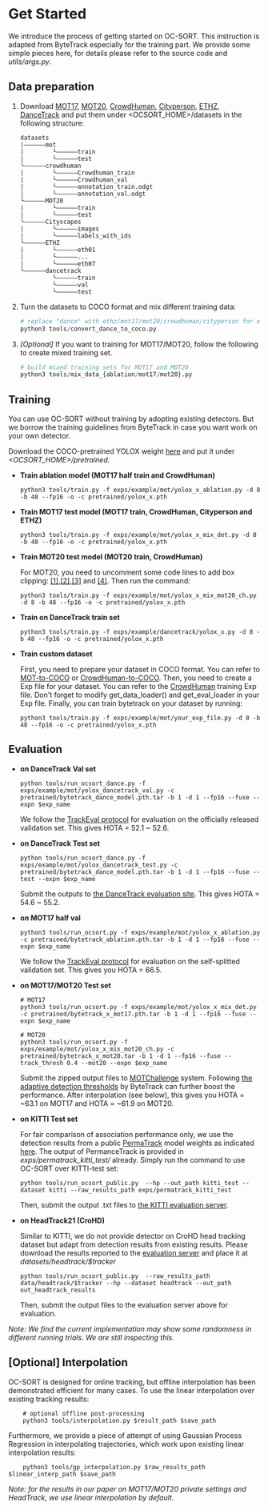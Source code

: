 # Get Started 
We introduce the process of getting started on OC-SORT. This instruction is adapted from ByteTrack especially for the training part. We provide some simple pieces here, for details please refer to the source code and *utils/args.py*.

## Data preparation

1. Download [MOT17](https://motchallenge.net/), [MOT20](https://motchallenge.net/), [CrowdHuman](https://www.crowdhuman.org/), [Cityperson](https://github.com/Zhongdao/Towards-Realtime-MOT/blob/master/DATASET_ZOO.md), [ETHZ](https://github.com/Zhongdao/Towards-Realtime-MOT/blob/master/DATASET_ZOO.md), [DanceTrack](https://github.com/DanceTrack/DanceTrack) and put them under <OCSORT_HOME>/datasets in the following structure:
    ```
    datasets
    |——————mot
    |        └——————train
    |        └——————test
    └——————crowdhuman
    |        └——————Crowdhuman_train
    |        └——————Crowdhuman_val
    |        └——————annotation_train.odgt
    |        └——————annotation_val.odgt
    └——————MOT20
    |        └——————train
    |        └——————test
    └——————Cityscapes
    |        └——————images
    |        └——————labels_with_ids
    └——————ETHZ
    |        └——————eth01
    |        └——————...
    |        └——————eth07
    └——————dancetrack        
             └——————train
             └——————val
             └——————test
    ```

2. Turn the datasets to COCO format and mix different training data:

    ```python
    # replace "dance" with ethz/mot17/mot20/crowdhuman/cityperson for others
    python3 tools/convert_dance_to_coco.py 
    ```

3. *[Optional]* If you want to training for MOT17/MOT20, follow the following to create mixed training set.

    ```python
    # build mixed training sets for MOT17 and MOT20 
    python3 tools/mix_data_{ablation/mot17/mot20}.py
    ```

## Training
You can use OC-SORT without training by adopting existing detectors. But we borrow the training guidelines from ByteTrack in case you want work on your own detector. 

Download the COCO-pretrained YOLOX weight [here](https://github.com/Megvii-BaseDetection/YOLOX/tree/0.1.0) and put it under *\<OCSORT_HOME\>/pretrained*.

* **Train ablation model (MOT17 half train and CrowdHuman)**

    ```shell
    python3 tools/train.py -f exps/example/mot/yolox_x_ablation.py -d 8 -b 48 --fp16 -o -c pretrained/yolox_x.pth
    ```

* **Train MOT17 test model (MOT17 train, CrowdHuman, Cityperson and ETHZ)**

    ```shell
    python3 tools/train.py -f exps/example/mot/yolox_x_mix_det.py -d 8 -b 48 --fp16 -o -c pretrained/yolox_x.pth
    ```

* **Train MOT20 test model (MOT20 train, CrowdHuman)**

    For MOT20, you need to uncomment some code lines to add box clipping: [[1]](https://github.com/ifzhang/ByteTrack/blob/72cd6dd24083c337a9177e484b12bb2b5b3069a6/yolox/data/data_augment),[[2]](https://github.com/ifzhang/ByteTrack/blob/72cd6dd24083c337a9177e484b12bb2b5b3069a6/yolox/data/datasets/mosaicdetection.py#L122),[[3]](https://github.com/ifzhang/ByteTrack/blob/72cd6dd24083c337a9177e484b12bb2b5b3069a6/yolox/data/datasets/mosaicdetection.py#L217) and [[4]](https://github.com/ifzhang/ByteTrack/blob/72cd6dd24083c337a9177e484b12bb2b5b3069a6/yolox/utils/boxes.py#L115). Then run the command:

    ```shell
    python3 tools/train.py -f exps/example/mot/yolox_x_mix_mot20_ch.py -d 8 -b 48 --fp16 -o -c pretrained/yolox_x.pth
    ```

* **Train on DanceTrack train set**
    ```shell
    python3 tools/train.py -f exps/example/dancetrack/yolox_x.py -d 8 -b 48 --fp16 -o -c pretrained/yolox_x.pth
    ```

* **Train custom dataset**

    First, you need to prepare your dataset in COCO format. You can refer to [MOT-to-COCO](https://github.com/ifzhang/ByteTrack/blob/main/tools/convert_mot17_to_coco.py) or [CrowdHuman-to-COCO](https://github.com/ifzhang/ByteTrack/blob/main/tools/convert_crowdhuman_to_coco.py). Then, you need to create a Exp file for your dataset. You can refer to the [CrowdHuman](https://github.com/ifzhang/ByteTrack/blob/main/exps/example/mot/yolox_x_ch.py) training Exp file. Don't forget to modify get_data_loader() and get_eval_loader in your Exp file. Finally, you can train bytetrack on your dataset by running:

    ```shell
    python3 tools/train.py -f exps/example/mot/your_exp_file.py -d 8 -b 48 --fp16 -o -c pretrained/yolox_x.pth
    ```


## Evaluation

* **on DanceTrack Val set**
    ```shell
    python tools/run_ocsort_dance.py -f exps/example/mot/yolox_dancetrack_val.py -c pretrained/bytetrack_dance_model.pth.tar -b 1 -d 1 --fp16 --fuse --expn $exp_name
    ```
    We follow the [TrackEval protocol](https://github.com/DanceTrack/DanceTrack/tree/main/TrackEval) for evaluation on the officially released validation set. This gives HOTA = 52.1 ~ 52.6.

* **on DanceTrack Test set**
    ```shell
    python tools/run_ocsort_dance.py -f exps/example/mot/yolox_dancetrack_test.py -c pretrained/bytetrack_dance_model.pth.tar -b 1 -d 1 --fp16 --fuse --test --expn $exp_name
    ```
    Submit the outputs to [the DanceTrack evaluation site](https://competitions.codalab.org/competitions/35786). This gives HOTA = 54.6 ~ 55.2.

* **on MOT17 half val**
    ```shell
    python3 tools/run_ocsort.py -f exps/example/mot/yolox_x_ablation.py -c pretrained/bytetrack_ablation.pth.tar -b 1 -d 1 --fp16 --fuse --expn $exp_name
    ```
    We follow the [TrackEval protocol](https://github.com/DanceTrack/DanceTrack/tree/main/TrackEval) for evaluation on the self-splitted validation set. This gives you HOTA = 66.5.

* **on MOT17/MOT20 Test set**
    ```shell
    # MOT17
    python3 tools/run_ocsort.py -f exps/example/mot/yolox_x_mix_det.py -c pretrained/bytetrack_x_mot17.pth.tar -b 1 -d 1 --fp16 --fuse --expn $exp_name

    # MOT20
    python3 tools/run_ocsort.py -f exps/example/mot/yolox_x_mix_mot20_ch.py -c pretrained/bytetrack_x_mot20.tar -b 1 -d 1 --fp16 --fuse --track_thresh 0.4 --mot20 --expn $exp_name
    ```
    Submit the zipped output files to [MOTChallenge](https://motchallenge.net/) system. Following [the adaptive detection thresholds](https://github.com/ifzhang/ByteTrack/blob/d742a3321c14a7412f024f2218142c7441c1b699/yolox/evaluators/mot_evaluator.py#L139) by ByteTrack can further boost the performance. After interpolation (see below), this gives you HOTA = ~63.1 on MOT17 and HOTA = \~61.9 on MOT20.

* **on KITTI Test set**
  
    For fair comparison of association performance only, we use the detection results from a public [PermaTrack](https://github.com/TRI-ML/permatrack) model weights as indicated [here](https://github.com/TRI-ML/permatrack/issues/16). The output of PermanceTrack is provided in *exps/permatrack_kitti_test/* already. Simply run the command to use OC-SORT over KITTI-test set:

    ```shell
    python tools/run_ocsort_public.py  --hp --out_path kitti_test --dataset kitti --raw_results_path exps/permatrack_kitti_test
    ```

    Then, submit the output .txt files to [the KITTI evaluation server](http://www.cvlibs.net/datasets/kitti/).

* **on HeadTrack21 (CroHD)**

    Similar to KITTI, we do not provide detector on CroHD head tracking dataset but adapt from detection results from existing results. Please download the results reported to the [evaluation server](https://motchallenge.net/results/Head_Tracking_21/) and place it at *datasets/headtrack/$tracker*

    ```shell
    python tools/run_ocsort_public.py  --raw_results_path data/headtrack/$tracker --hp --dataset headtrack --out_path out_headtrack_results 
    ```
    Then, submit the output files to the evaluation server above for evaluation.


*Note: We find the current implementation may show some randomness in different running trials. We are still inspecting this.*

## [Optional] Interpolation
OC-SORT is designed for online tracking, but offline interpolation has been demonstrated efficient for many cases. To use the linear interpolation over existing tracking results:
```shell
    # optional offline post-processing
    python3 tools/interpolation.py $result_path $save_path
```
Furthermore, we provide a piece of attempt of using Gaussian Process Regression in interpolating trajectories, which work upon existing linear interpolation results:
```shell
    python3 tools/gp_interpolation.py $raw_results_path $linear_interp_path $save_path
```
*Note: for the results in our paper on MOT17/MOT20 private settings and HeadTrack, we use linear interpolation by default.*